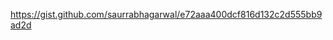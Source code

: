 https://gist.github.com/saurrabhagarwal/e72aaa400dcf816d132c2d555bb9ad2d
<script src="https://gist.github.com/saurrabhagarwal/e72aaa400dcf816d132c2d555bb9ad2d.js"></script>
<script src="https://gist.github.com/nisrulz/11c0d63428b108f10c83.js"></script>
